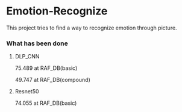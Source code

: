 # Emotion-Recognize

This project tries to find a way to recognize emotion through picture.

### What has been done

1. DLP_CNN 

   75.489 at RAF_DB(basic) 

   49.747 at RAF_DB(compound)

2. Resnet50

   74.055 at RAF_DB(basic)